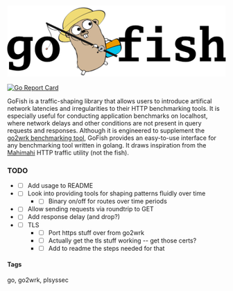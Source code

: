 ![](logos/gofish_text.png "go-fish")

[![Go Report Card](https://goreportcard.com/badge/github.com/streddy/go-fish)](https://goreportcard.com/report/github.com/streddy/go-fish)

GoFish is a traffic-shaping library that allows users to introduce artifical
network latencies and irregularities to their HTTP benchmarking tools. It is
especially useful for conducting application benchmarks on localhost, where
network delays and other conditions are not present in query requests and responses.
Although it is engineered to supplement the [go2wrk benchmarking tool](https://github.com/kpister/go2wrk), GoFish
provides an easy-to-use interface for any benchmarking tool written in golang.
It draws inspiration from the [Mahimahi](http://mahimahi.mit.edu) HTTP traffic
utility (not the fish).

### TODO

* - [ ] Add usage to README
* - [ ] Look into providing tools for shaping patterns fluidly over time
    * - [ ] Binary on/off for routes over time periods
* - [ ] Allow sending requests via roundtrip to GET
* - [ ] Add response delay (and drop?)
* - [ ] TLS
    * - [ ] Port https stuff over from go2wrk
    * - [ ] Actually get the tls stuff working -- get those certs?
    * - [ ] Add to readme the steps needed for that

#### Tags
go, go2wrk, plsyssec
